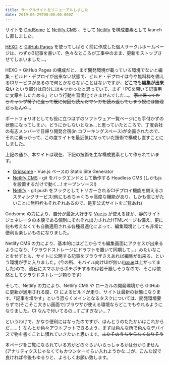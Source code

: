 ```yaml
---
title: サークルサイトをリニューアルしました
date: 2019-06-29T00:00:00.000Z
---
```

サイトを [GridSome](https://gridsome.org/) と [Netlify CMS](https://www.netlifycms.org/) 、そして [Netlify](https://www.netlify.com/) を構成要素として launch し直しました。

[HEXO](https://hexo.io/) と [GitHub Pages](https://pages.github.com/) を使ってしばらく前に作成した個人サークルホームページは、わずか3記事を書いて、色々なところが工事中のまま、更新をストップさせてしまいました…。

HEXO + GitHub Pages の構成だと、まず開発環境が載っている環境でないと編集・ビルド・デプロイが出来ない状態で、ビルド・デプロイは今や無料枠を備えるCIサービスがあるので何とかならないことはないですが、**どこでも編集が出来ない** という部分は自分にはキツかったと思っていて、まず「PCを開いて記事用に文章をしたためる」という行動を習慣化できませんでした…。 ~~家に帰ってからキャンプ椅子に座って既に何回も読んだマンガを読み返してしまう奴には無理だったんや…~~

ポートフォリオとしても役に立つはずのソフトウェア一覧ページにも手付かずの状態になってしまい、どうにかしないとなぁ…と思っていたところで、丁度会社の有志メンバーで日帰り開発合宿(in コワーキングスペース)が企画されたので、それに乗っかって、この度サイトを最近気になっていた技術で構成し直すことにしました。

上記の通り、本サイトは現在、下記の技術を主な構成要素として作られています。

* [Gridsome](https://gridsome.org/) - Vue.js ベースの Static Site Generator
* [Netlify CMS](https://www.netlifycms.org/) - git をバックエンドとして動作する Headless CMS (しかもjsを設置するだけで動く…! オープンソース!)
* [Netlify](https://www.netlify.com/) - git push をフックとしてトリガーされるCIデプロイ機能を備えるホスティングサービス(他にもめちゃくちゃ高度な機能があり、しかも信じがたいことに無料枠もそれぞれあるので、是非公式サイトをご覧あれ)

Gridsome の力により、自分が最近大好きな [Vue.js](https://jp.vuejs.org/index.html) が使えるほか、静的サイトジェネレータの本懐である個別にそれぞれ出力されたHTMLページも備え、更に何も考えなくても自動適用される各種最適化によって、編集環境としても非常に便利＆楽しいものになりました。

Netlify CMS の力により、基本的にはどこからでも編集画面にアクセスが出来るようになり、「クラウドストレージにドラフトを置いて同期して…」みたいなことをせずとも、サイトに公開する記事をブラウザさえあれば編集が出来る、という環境が手に入りました。(今の所、モバイル向けUIが無い([Issue](https://github.com/netlify/netlify-cms/issues/441)は上がってました)ので、流石にスマホからポチポチするのは若干厳しそうなので、そこは依然としてクラウドストレージ頼りです)

そして、Netlify の力により、Netlify CMS や ローカルの開発環境から GitHub に更新が適用される度、CI によるビルドが走り、サイトは最新の状態になります。「記事を増やす」という恐らくメインとなるタスクについては、開発環境要らずで(そこそこ大きい画面で)ブラウザが使える環境ならどこでもやれるようになりました。CI なんで付いてるの…すごすぎない…？

というわけで、かなり便利にはなったのですが、ほんとうのたたかいはこれからだ……！
なんとか色々アウトプットできるよう、まずは色んな所で色んなデバイスで物を書くことに慣れていきたいと思います。~~またそのうちやらなくなりそう~~

本ページをご覧になられている方がどのぐらいいらっしゃるかは分かりません(アナリティクスじゃなくてもカウンターぐらい入れようかな…)が、こんな奴で良ければ今後もゆるりと、よろしくお願い致します。
